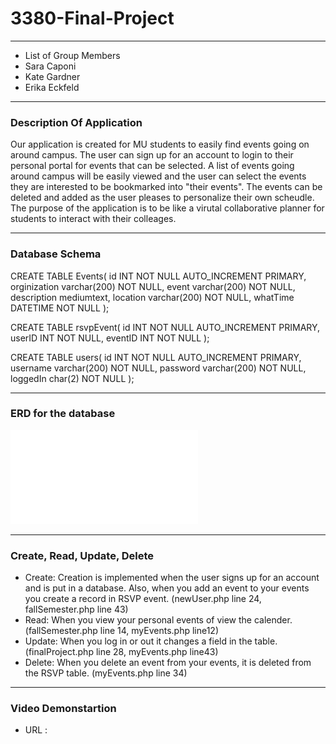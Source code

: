 # 3380-Final-Project
---
* List of Group Members
* Sara Caponi
* Kate Gardner
* Erika Eckfeld
---
### Description Of Application

Our application is created for MU students to easily find events going on around campus.  The user can sign up for an account to login to their personal portal for events that can be selected. A list of events going around campus will be easily viewed and the user can select the events they are interested to be bookmarked into "their events". The events can be deleted and added as the user pleases to personalize their own scheudle. The purpose of the application is to be like a virutal collaborative planner for students to interact with their colleages. 

---
### Database Schema

CREATE TABLE Events(
id INT NOT NULL AUTO_INCREMENT PRIMARY,
orginization varchar(200) NOT NULL,
event varchar(200) NOT NULL,
description mediumtext,
location varchar(200) NOT NULL,
whatTime DATETIME NOT NULL
);

CREATE TABLE rsvpEvent(
id INT NOT NULL AUTO_INCREMENT PRIMARY,
userID INT NOT NULL,
eventID INT NOT NULL
);

CREATE TABLE users(
id INT NOT NULL AUTO_INCREMENT PRIMARY,
username varchar(200) NOT NULL,
password varchar(200) NOT NULL,
loggedIn char(2) NOT NULL
);


---

### ERD for the database

![ERD](erdPhoto.pdf)




---

### Create, Read, Update, Delete

* Create: Creation is implemented when the user signs up for an account and is put in a database. Also, when you add an event to your events you create a record in RSVP event. (newUser.php line 24, fallSemester.php line 43)
* Read: When you view your personal events of view the calender. (fallSemester.php line 14, myEvents.php line12)
* Update: When you log in or out it changes a field in the table. (finalProject.php line 28, myEvents.php line43)
* Delete: When you delete an event from your events, it is deleted from the RSVP table. (myEvents.php line 34)


---

### Video Demonstartion
* URL : 
